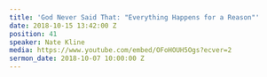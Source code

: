 ```yaml
---
title: 'God Never Said That: "Everything Happens for a Reason"'
date: 2018-10-15 13:42:00 Z
position: 41
speaker: Nate Kline
media: https://www.youtube.com/embed/OFoHOUH5Ogs?ecver=2
sermon_date: 2018-10-07 10:00:00 Z
---
```


